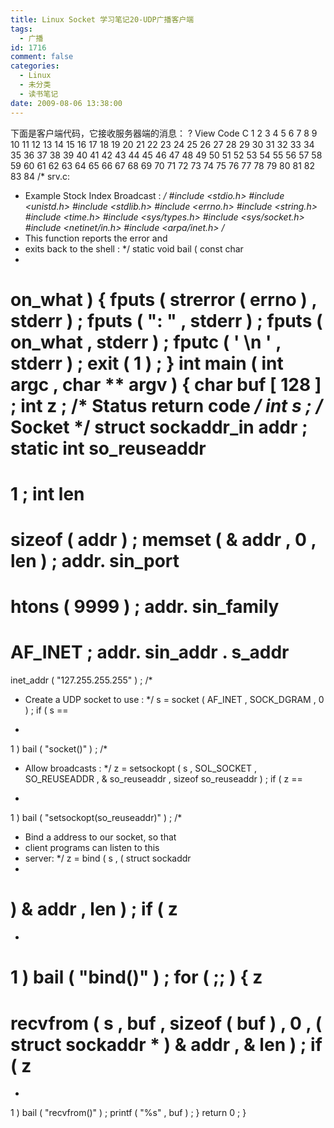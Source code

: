```yaml
---
title: Linux Socket 学习笔记20-UDP广播客户端
tags:
  - 广播
id: 1716
comment: false
categories:
  - Linux
  - 未分类
  - 读书笔记
date: 2009-08-06 13:38:00
---
```


下面是客户端代码，它接收服务器端的消息：
?
View Code
C
1
2
3
4
5
6
7
8
9
10
11
12
13
14
15
16
17
18
19
20
21
22
23
24
25
26
27
28
29
30
31
32
33
34
35
36
37
38
39
40
41
42
43
44
45
46
47
48
49
50
51
52
53
54
55
56
57
58
59
60
61
62
63
64
65
66
67
68
69
70
71
72
73
74
75
76
77
78
79
80
81
82
83
84
/* srv.c:
* Example Stock Index Broadcast :
*/
#include <stdio.h>
#include <unistd.h>
#include <stdlib.h>
#include <errno.h>
#include <string.h>
#include <time.h>
#include <sys/types.h>
#include <sys/socket.h>
#include <netinet/in.h>
#include <arpa/inet.h>
/*
* This function reports the error and
* exits back to the shell :
*/
static
void
bail
(
const
char
*
on_what
)
{
fputs
(
strerror
(
errno
)
,
stderr
)
;
fputs
(
": "
,
stderr
)
;
fputs
(
on_what
,
stderr
)
;
fputc
(
'
\n
'
,
stderr
)
;
exit
(
1
)
;
}
int
main
(
int
argc
,
char
**
argv
)
{
char
buf
[
128
]
;
int
z
;
/* Status return code */
int
s
;
/* Socket */
struct
sockaddr_in addr
;
static
int
so_reuseaddr
=
1
;
int
len
=
sizeof
(
addr
)
;
memset
(
&
addr
,
0
,
len
)
;
addr.
sin_port
=
htons
(
9999
)
;
addr.
sin_family
=
AF_INET
;
addr.
sin_addr
.
s_addr
=
inet_addr
(
"127.255.255.255"
)
;
/*
* Create a UDP socket to use :
*/
s
=
socket
(
AF_INET
,
SOCK_DGRAM
,
0
)
;
if
(
s
==
-
1
)
bail
(
"socket()"
)
;
/*
* Allow broadcasts :
*/
z
=
setsockopt
(
s
,
SOL_SOCKET
,
SO_REUSEADDR
,
&
so_reuseaddr
,
sizeof
so_reuseaddr
)
;
if
(
z
==
-
1
)
bail
(
"setsockopt(so_reuseaddr)"
)
;
/*
* Bind a address to our socket, so that
* client programs can listen to this
* server:
*/
z
=
bind
(
s
,
(
struct
sockaddr
*
)
&
addr
,
len
)
;
if
(
z
==
-
1
)
bail
(
"bind()"
)
;
for
(
;;
)
{
z
=
recvfrom
(
s
,
buf
,
sizeof
(
buf
)
,
0
,
(
struct
sockaddr
*
)
&
addr
,
&
len
)
;
if
(
z
==
-
1
)
bail
(
"recvfrom()"
)
;
printf
(
"%s"
,
buf
)
;
}
return
0
;
}